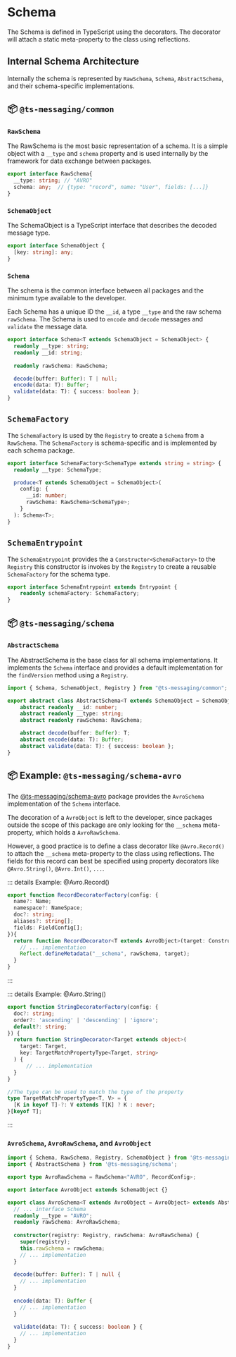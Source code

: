 # Schema
The Schema is defined in TypeScript using the decorators. The decorator will attach a static meta-property to the class using reflections.

## Internal Schema Architecture

Internally the schema is represented by `RawSchema`, `Schema`, `AbstractSchema`, and their schema-specific implementations.

## :package: `@ts-messaging/common`

### `RawSchema`
The RawSchema is the most basic representation of a schema. It is a simple object with a `__type` and `schema` property and is used internally by the framework for data exchange between packages.
```ts
export interface RawSchema{
  __type: string; // "AVRO"
  schema: any;  // {type: "record", name: "User", fields: [...]}
}
```

### `SchemaObject`
The SchemaObject is a TypeScript interface that describes the decoded message type.
```ts
export interface SchemaObject {
  [key: string]: any;
}
```

### `Schema`
The schema is the common interface between all packages and the minimum type available to the developer.

Each Schema has a unique ID the `__id`, a type `__type` and the raw schema `rawSchema`. The Schema is used to `encode` and `decode` messages and `validate` the message data.
```ts
export interface Schema<T extends SchemaObject = SchemaObject> {
  readonly __type: string;
  readonly __id: string;
  
  readonly rawSchema: RawSchema;

  decode(buffer: Buffer): T | null;
  encode(data: T): Buffer;
  validate(data: T): { success: boolean };
}
```

## `SchemaFactory`
The `SchemaFactory` is used by the `Registry` to create a `Schema` from a `RawSchema`. The `SchemaFactory` is schema-specific and is implemented by each schema package.
```ts
export interface SchemaFactory<SchemaType extends string = string> {
  readonly __type: SchemaType;

  produce<T extends SchemaObject = SchemaObject>(
    config: {
      __id: number;
      rawSchema: RawSchema<SchemaType>;
    }
  ): Schema<T>;
}
```

## `SchemaEntrypoint`
The `SchemaEntrypoint` provides the a `Constructor<SchemaFactory>` to the `Registry` this constructor is invokes by the `Registry` to create a reusable `SchemaFactory` for the schema type.
```ts
export interface SchemaEntrypoint extends Entrypoint {
    readonly schemaFactory: SchemaFactory;
}
```

## :package: `@ts-messaging/schema`

### `AbstractSchema`

The AbstractSchema is the base class for all schema implementations. It implements the `Schema` interface and provides a default implementation for the `findVersion` method using a `Registry`.
```ts
import { Schema, SchemaObject, Registry } from "@ts-messaging/common";

export abstract class AbstractSchema<T extends SchemaObject = SchemaObject> implements Schema<T> {
    abstract readonly __id: number;
    abstract readonly __type: string;
    abstract readonly rawSchema: RawSchema;

    abstract decode(buffer: Buffer): T;
    abstract encode(data: T): Buffer;
    abstract validate(data: T): { success: boolean };
}
```

## :package: Example: `@ts-messaging/schema-avro`

The [@ts-messaging/schema-avro](/packages/schema-avro) package provides the `AvroSchema` implementation of the `Schema` interface.

The decoration of a `AvroObject` is left to the developer, since packages outside the scope of this package are only looking for the `__schema` meta-property, which holds a `AvroRawSchema`.

However, a good practice is to define a class decorator like `@Avro.Record()` to attach the `__schema` meta-property to the class using reflections. The fields for this record can best be specified using property decorators like `@Avro.String()`, `@Avro.Int()`, `...`.

::: details Example: @Avro.Record()


```ts
export function RecordDecoratorFactory(config: {
  name?: Name;
  namespace?: NameSpace;
  doc?: string;
  aliases?: string[];
  fields: FieldConfig[];
}){
  return function RecordDecorator<T extends AvroObject>(target: Constructor<T>) {
    // ... implementation
    Reflect.defineMetadata("__schema", rawSchema, target);
  }
}
```
:::

::: details Example: @Avro.String()
```ts
export function StringDecoratorFactory(config: {
  doc?: string;
  order?: 'ascending' | 'descending' | 'ignore';
  default?: string;
}) {
  return function StringDecorator<Target extends object>(
    target: Target,
    key: TargetMatchPropertyType<Target, string>
  ) {
      // ... implementation
  }
}

//The type can be used to match the type of the property
type TargetMatchPropertyType<T, V> = {
  [K in keyof T]-?: V extends T[K] ? K : never;
}[keyof T];

```
:::


### `AvroSchema`, `AvroRawSchema`, and `AvroObject`
```ts
import { Schema, RawSchema, Registry, SchemaObject } from '@ts-messaging/common';
import { AbstractSchema } from '@ts-messaging/schema';

export type AvroRawSchema = RawSchema<"AVRO", RecordConfig>;

export interface AvroObject extends SchemaObject {}

export class AvroSchema<T extends AvroObject = AvroObject> extends AbstractSchema<T> {
  // ... interface Schema
  readonly __type = "AVRO";
  readonly rawSchema: AvroRawSchema;
  
  constructor(registry: Registry, rawSchema: AvroRawSchema) {
    super(registry);
    this.rawSchema = rawSchema;
    // ... implementation
  }
  
  decode(buffer: Buffer): T | null {
    // ... implementation
  }
  
  encode(data: T): Buffer {
    // ... implementation
  }
  
  validate(data: T): { success: boolean } {
    // ... implementation
  }
}
```
